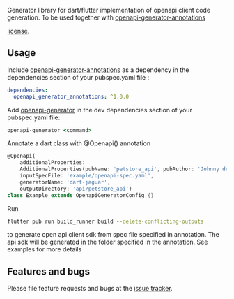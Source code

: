 Generator library for dart/flutter implementation of openapi client code generation.
To be used together with [openapi-generator-annotations](https://pub.dev/packages/openapi_generator_annotations)

[license](https://github.com/gibahjoe/openapi-generator-dart/blob/master/openapi-generator-annotations/LICENSE).

## Usage

Include [openapi-generator-annotations](https://pub.dev/packages/openapi_generator_annotations) as a dependency in the dependencies section of your pubspec.yaml file :

```yaml
dependencies:
  openapi_generator_annotations: ^1.0.0
```


Add [openapi-generator](https://pub.dev/packages/openapi_generator) in the dev dependencies section of your pubspec.yaml file:

```cmd
openapi-generator <command>
```


Annotate a dart class with @Openapi() annotation

```dart
@Openapi(
    additionalProperties:
    AdditionalProperties(pubName: 'petstore_api', pubAuthor: 'Johnny dep'),
    inputSpecFile: 'example/openapi-spec.yaml',
    generatorName: 'dart-jaguar',
    outputDirectory: 'api/petstore_api')
class Example extends OpenapiGeneratorConfig {}
```

Run 
```cmd
flutter pub run build_runner build --delete-conflicting-outputs
```
to generate open api client sdk from spec file specified in annotation. 
The api sdk will be generated in the folder specified in the annotation. See examples for more details

## Features and bugs

Please file feature requests and bugs at the [issue tracker][tracker].

[tracker]: https://github.com/gibahjoe/openapi-generator-dart/issues
